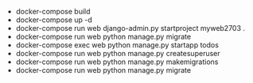 - docker-compose build
- docker-compose up -d
- docker-compose run  web django-admin.py startproject myweb2703 .
- docker-compose run  web python manage.py migrate
- docker-compose exec web python manage.py startapp todos
- docker-compose run  web python manage.py createsuperuser
- docker-compose run  web python manage.py makemigrations
- docker-compose run  web python manage.py migrate
